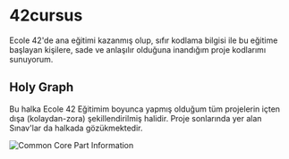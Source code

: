 # 42cursus

Ecole 42'de ana eğitimi kazanmış olup, sıfır kodlama bilgisi ile bu eğitime başlayan kişilere, sade ve anlaşılır olduğuna inandığım proje kodlarımı sunuyorum.

## Holy Graph

Bu halka Ecole 42 Eğitimim boyunca yapmış olduğum tüm projelerin içten dışa (kolaydan-zora) şekillendirilmiş halidir.
Proje sonlarında yer alan Sınav'lar da halkada gözükmektedir.

![Common Core Part Information](https://img.imgyukle.com/2023/06/06/rYEvDM.png)

